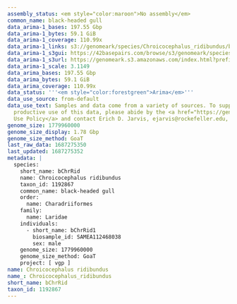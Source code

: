 ```yaml
---
assembly_status: <em style="color:maroon">No assembly</em>
common_name: black-headed gull
data_arima-1_bases: 197.55 Gbp
data_arima-1_bytes: 59.1 GiB
data_arima-1_coverage: 110.99x
data_arima-1_links: s3://genomeark/species/Chroicocephalus_ridibundus/bChrRid1/genomic_data/arima/<br>
data_arima-1_s3gui: https://42basepairs.com/browse/s3/genomeark/species/Chroicocephalus_ridibundus/bChrRid1/genomic_data/arima/
data_arima-1_s3url: https://genomeark.s3.amazonaws.com/index.html?prefix=species/Chroicocephalus_ridibundus/bChrRid1/genomic_data/arima/
data_arima-1_scale: 3.1149
data_arima_bases: 197.55 Gbp
data_arima_bytes: 59.1 GiB
data_arima_coverage: 110.99x
data_status: '''<em style="color:forestgreen">Arima</em>'''
data_use_source: from-default
data_use_text: Samples and data come from a variety of sources. To support fair and
  productive use of this data, please abide by the <a href="https://genome10k.soe.ucsc.edu/data-use-policies/">Data
  Use Policy</a> and contact Erich D. Jarvis, ejarvis@rockefeller.edu, with any questions.
genome_size: 1779960000
genome_size_display: 1.78 Gbp
genome_size_method: GoaT
last_raw_data: 1687275350
last_updated: 1687275352
metadata: |
  species:
    short_name: bChrRid
    name: Chroicocephalus ridibundus
    taxon_id: 1192867
    common_name: black-headed gull
    order:
      name: Charadriiformes
    family:
      name: Laridae
    individuals:
      - short_name: bChrRid1
        biosample_id: SAMEA112468038
        sex: male
    genome_size: 1779960000
    genome_size_method: GoaT
    project: [ vgp ]
name: Chroicocephalus ridibundus
name_: Chroicocephalus_ridibundus
short_name: bChrRid
taxon_id: 1192867
---
```

